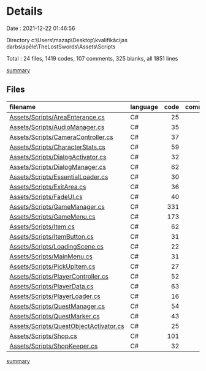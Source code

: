 # Details

Date : 2021-12-22 01:46:56

Directory c:\Users\mazap\Desktop\kvalifikācijas darbs\spēle\TheLostSwords\Assets\Scripts

Total : 24 files,  1419 codes, 107 comments, 325 blanks, all 1851 lines

[summary](results.md)

## Files
| filename | language | code | comment | blank | total |
| :--- | :--- | ---: | ---: | ---: | ---: |
| [Assets/Scripts/AreaEnterance.cs](/Assets/Scripts/AreaEnterance.cs) | C# | 25 | 3 | 6 | 34 |
| [Assets/Scripts/AudioManager.cs](/Assets/Scripts/AudioManager.cs) | C# | 35 | 2 | 10 | 47 |
| [Assets/Scripts/CameraController.cs](/Assets/Scripts/CameraController.cs) | C# | 37 | 5 | 12 | 54 |
| [Assets/Scripts/CharacterStats.cs](/Assets/Scripts/CharacterStats.cs) | C# | 59 | 4 | 11 | 74 |
| [Assets/Scripts/DialogActivator.cs](/Assets/Scripts/DialogActivator.cs) | C# | 32 | 2 | 7 | 41 |
| [Assets/Scripts/DialogManager.cs](/Assets/Scripts/DialogManager.cs) | C# | 62 | 3 | 17 | 82 |
| [Assets/Scripts/EssentialLoader.cs](/Assets/Scripts/EssentialLoader.cs) | C# | 30 | 2 | 8 | 40 |
| [Assets/Scripts/ExitArea.cs](/Assets/Scripts/ExitArea.cs) | C# | 36 | 4 | 13 | 53 |
| [Assets/Scripts/FadeUI.cs](/Assets/Scripts/FadeUI.cs) | C# | 40 | 2 | 8 | 50 |
| [Assets/Scripts/GameManager.cs](/Assets/Scripts/GameManager.cs) | C# | 331 | 5 | 47 | 383 |
| [Assets/Scripts/GameMenu.cs](/Assets/Scripts/GameMenu.cs) | C# | 173 | 11 | 37 | 221 |
| [Assets/Scripts/Item.cs](/Assets/Scripts/Item.cs) | C# | 62 | 3 | 14 | 79 |
| [Assets/Scripts/ItemButton.cs](/Assets/Scripts/ItemButton.cs) | C# | 31 | 2 | 8 | 41 |
| [Assets/Scripts/LoadingScene.cs](/Assets/Scripts/LoadingScene.cs) | C# | 22 | 2 | 5 | 29 |
| [Assets/Scripts/MainMenu.cs](/Assets/Scripts/MainMenu.cs) | C# | 31 | 2 | 8 | 41 |
| [Assets/Scripts/PickUpItem.cs](/Assets/Scripts/PickUpItem.cs) | C# | 27 | 2 | 7 | 36 |
| [Assets/Scripts/PlayerController.cs](/Assets/Scripts/PlayerController.cs) | C# | 52 | 4 | 15 | 71 |
| [Assets/Scripts/PlayerData.cs](/Assets/Scripts/PlayerData.cs) | C# | 63 | 12 | 22 | 97 |
| [Assets/Scripts/PlayerLoader.cs](/Assets/Scripts/PlayerLoader.cs) | C# | 16 | 2 | 4 | 22 |
| [Assets/Scripts/QuestManager.cs](/Assets/Scripts/QuestManager.cs) | C# | 54 | 18 | 12 | 84 |
| [Assets/Scripts/QuestMarker.cs](/Assets/Scripts/QuestMarker.cs) | C# | 43 | 2 | 10 | 55 |
| [Assets/Scripts/QuestObjectActivator.cs](/Assets/Scripts/QuestObjectActivator.cs) | C# | 25 | 4 | 8 | 37 |
| [Assets/Scripts/Shop.cs](/Assets/Scripts/Shop.cs) | C# | 101 | 5 | 27 | 133 |
| [Assets/Scripts/ShopKeeper.cs](/Assets/Scripts/ShopKeeper.cs) | C# | 32 | 6 | 9 | 47 |

[summary](results.md)